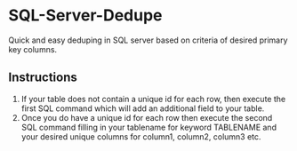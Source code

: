 # SQL-Server-Dedupe
Quick and easy deduping in SQL server based on criteria of desired primary key columns.


## Instructions
1. If your table does not contain a unique id for each row, then execute the first SQL command which will add an additional field to your table.
2. Once you do have a unique id for each row then execute the second SQL command filling in your tablename for keyword TABLENAME and your desired unique columns for column1, column2, column3 etc.
